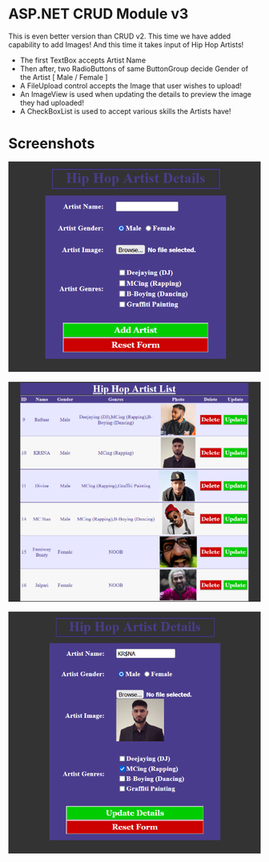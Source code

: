 # ASP.NET CRUD Module v3
This is even better version than CRUD v2. This time we have added capability to add Images! And this time it takes input of Hip Hop Artists!

- The first TextBox accepts Artist Name
- Then after, two RadioButtons of same ButtonGroup decide Gender of the Artist [ Male / Female ]
- A FileUpload control accepts the Image that user wishes to upload!
- An ImageView is used when updating the details to preview the image they had uploaded!
- A CheckBoxList is used to accept various skills the Artists have!

# Screenshots

<p align="center">
<img src = "screenshots/1.png" /><br><br>
<img src = "screenshots/2.png" /><br><br>
<img src = "screenshots/3.png" /><br><br>
</p>
